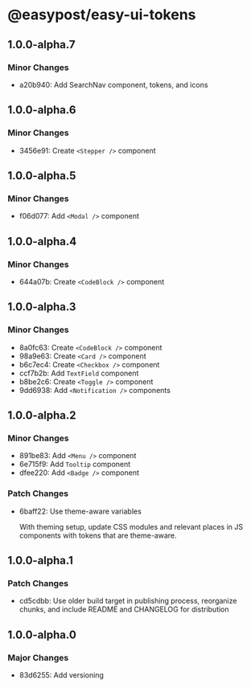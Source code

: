 # @easypost/easy-ui-tokens

## 1.0.0-alpha.7

### Minor Changes

- a20b940: Add SearchNav component, tokens, and icons

## 1.0.0-alpha.6

### Minor Changes

- 3456e91: Create `<Stepper />` component

## 1.0.0-alpha.5

### Minor Changes

- f06d077: Add `<Modal />` component

## 1.0.0-alpha.4

### Minor Changes

- 644a07b: Create `<CodeBlock />` component

## 1.0.0-alpha.3

### Minor Changes

- 8a0fc63: Create `<CodeBlock />` component
- 98a9e63: Create `<Card />` component
- b6c7ec4: Create `<Checkbox />` component
- ccf7b2b: Add `TextField` component
- b8be2c6: Create `<Toggle />` component
- 9dd6938: Add `<Notification />` components

## 1.0.0-alpha.2

### Minor Changes

- 891be83: Add `<Menu />` component
- 6e715f9: Add `Tooltip` component
- dfee220: Add `<Badge />` component

### Patch Changes

- 6baff22: Use theme-aware variables

  With theming setup, update CSS modules and relevant places in JS components with tokens that are theme-aware.

## 1.0.0-alpha.1

### Patch Changes

- cd5cdbb: Use older build target in publishing process, reorganize chunks, and include README and CHANGELOG for distribution

## 1.0.0-alpha.0

### Major Changes

- 83d6255: Add versioning
